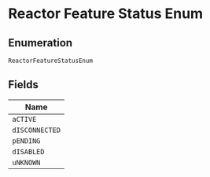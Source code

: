 
# Reactor Feature Status Enum

## Enumeration

`ReactorFeatureStatusEnum`

## Fields

| Name |
|  --- |
| `aCTIVE` |
| `dISCONNECTED` |
| `pENDING` |
| `dISABLED` |
| `uNKNOWN` |

